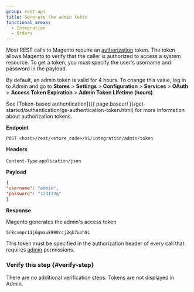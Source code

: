 ```yaml
---
group: rest-api
title: Generate the admin token
functional_areas:
  - Integration
  - Orders
---
```



Most REST calls to Magento require an [authorization](https://glossary.magento.com/authorization) token. The token allows Magento to verify that the caller is authorized to access a system resource. To get a token, you must specify the user's username and password in the payload.

By default, an admin token is valid for 4 hours. To change this value, log in to Admin and go to **Stores** > **Settings** > **Configuration** > **Services** > **OAuth** > **Access Token Expiration** > **Admin Token Lifetime (hours)**.

See [Token-based authentication]({{ page.baseurl }}/get-started/authentication/gs-authentication-token.html) for more information about authorization tokens.

**Endpoint**

`POST <host>/rest/<store_code>/V1/integration/admin/token`

**Headers**

`Content-Type` `application/json`

**Payload**

```json
{
"username": "admin",
"password": "123123q"
}
```

**Response**

Magento generates the admin's access token

`5r8cvmpr11j6gmau8990rcj2qk7unh8i`

This token must be specified in the authorization header of every call that requires [admin](https://glossary.magento.com/admin) permissions.

### Verify this step {#verify-step}

There are no additional verification steps. Tokens are not displayed in Admin.
